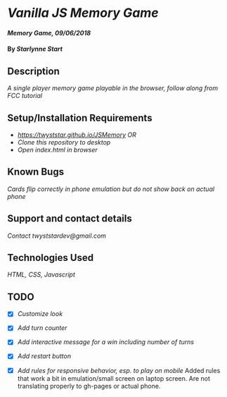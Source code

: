 # _Vanilla JS Memory Game_

#### _Memory Game, 09/06/2018_

#### By _**Starlynne Start**_

## Description

_A single player memory game playable in the browser, follow along from FCC tutorial_

## Setup/Installation Requirements
* _https://twyststar.github.io/JSMemory_
_OR_
* _Clone this repository to desktop_
* _Open index.html in browser_

## Known Bugs

_Cards flip correctly in phone emulation but do not show back on actual phone_

## Support and contact details

_Contact twyststardev@gmail.com_

## Technologies Used

_HTML, CSS, Javascript_

## TODO

* [x] _Customize look_

* [x] _Add turn counter_

* [x] _Add interactive message for a win including number of turns_

* [x] _Add restart button_

* [x] _Add rules for responsive behavior, esp. to play on mobile_
    Added rules that work a bit in emulation/small screen on laptop screen. Are not translating properly to gh-pages or actual phone. 